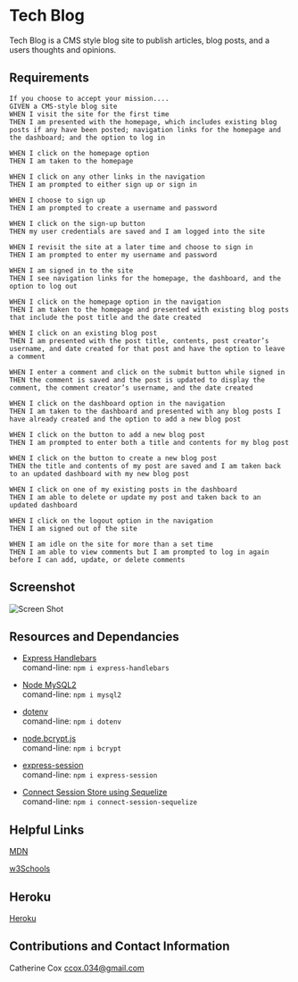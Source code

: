 # Tech Blog

Tech Blog is a CMS style blog site to publish articles, blog posts, and a users thoughts and opinions.

## Requirements

<!-- ----------------------- -->

```
If you choose to accept your mission....
GIVEN a CMS-style blog site
WHEN I visit the site for the first time
THEN I am presented with the homepage, which includes existing blog posts if any have been posted; navigation links for the homepage and the dashboard; and the option to log in

WHEN I click on the homepage option
THEN I am taken to the homepage

WHEN I click on any other links in the navigation
THEN I am prompted to either sign up or sign in

WHEN I choose to sign up
THEN I am prompted to create a username and password

WHEN I click on the sign-up button
THEN my user credentials are saved and I am logged into the site

WHEN I revisit the site at a later time and choose to sign in
THEN I am prompted to enter my username and password

WHEN I am signed in to the site
THEN I see navigation links for the homepage, the dashboard, and the option to log out

WHEN I click on the homepage option in the navigation
THEN I am taken to the homepage and presented with existing blog posts that include the post title and the date created

WHEN I click on an existing blog post
THEN I am presented with the post title, contents, post creator’s username, and date created for that post and have the option to leave a comment

WHEN I enter a comment and click on the submit button while signed in
THEN the comment is saved and the post is updated to display the comment, the comment creator’s username, and the date created

WHEN I click on the dashboard option in the navigation
THEN I am taken to the dashboard and presented with any blog posts I have already created and the option to add a new blog post

WHEN I click on the button to add a new blog post
THEN I am prompted to enter both a title and contents for my blog post

WHEN I click on the button to create a new blog post
THEN the title and contents of my post are saved and I am taken back to an updated dashboard with my new blog post

WHEN I click on one of my existing posts in the dashboard
THEN I am able to delete or update my post and taken back to an updated dashboard

WHEN I click on the logout option in the navigation
THEN I am signed out of the site

WHEN I am idle on the site for more than a set time
THEN I am able to view comments but I am prompted to log in again before I can add, update, or delete comments
```

## Screenshot

<!-- ----------------------- -->

![Screen Shot]()

## Resources and Dependancies

<!-- ----------------------- -->

- [Express Handlebars](https://www.npmjs.com/package/express-handlebars)<br />
  comand-line: `npm i express-handlebars`

- [Node MySQL2](https://www.npmjs.com/package/mysql2)<br />
  comand-line: `npm i mysql2`

- [dotenv](https://www.npmjs.com/package/dotenv)<br />
  comand-line: `npm i dotenv`

- [node.bcrypt.js](https://www.npmjs.com/package/bcrypt)<br />
  comand-line: `npm i bcrypt`

- [express-session](https://www.npmjs.com/package/express-session)<br />
  comand-line: `npm i express-session`

- [Connect Session Store using Sequelize](https://www.npmjs.com/package/connect-session-sequelize)<br />
  comand-line: `npm i connect-session-sequelize`

## Helpful Links

<!-- [Inquierer.js](https://www.npmjs.com/package/inquirer),
npm i inquirer -->

[MDN]()

[w3Schools]()

## Heroku

<!-- ----------------------- -->

[Heroku](https://something.herokuapp.com)

## Contributions and Contact Information

<!-- ----------------------- -->

Catherine Cox
ccox.034@gmail.com
